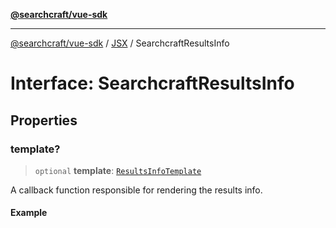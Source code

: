 [**@searchcraft/vue-sdk**](/reference/sdk/js-vue/README.md)

***

[@searchcraft/vue-sdk](/reference/sdk/js-vue/globals.md) / [JSX](/reference/sdk/js-vue/namespaces/JSX/README.md) / SearchcraftResultsInfo

# Interface: SearchcraftResultsInfo

## Properties

### template?

> `optional` **template**: [`ResultsInfoTemplate`](/reference/sdk/js-vue/type-aliases/ResultsInfoTemplate.md)

A callback function responsible for rendering the results info.

#### Example

